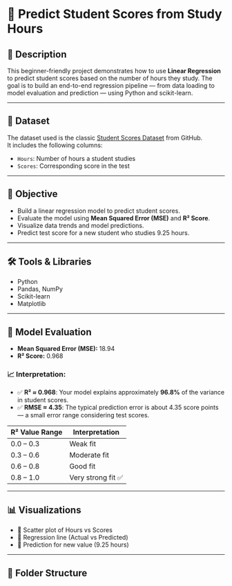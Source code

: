 # 📘 Predict Student Scores from Study Hours

## 📌 Description

This beginner-friendly project demonstrates how to use **Linear Regression** to predict student scores based on the number of hours they study. The goal is to build an end-to-end regression pipeline — from data loading to model evaluation and prediction — using Python and scikit-learn.

---

## 🔗 Dataset

The dataset used is the classic [Student Scores Dataset](https://raw.githubusercontent.com/AdiPersonalWorks/Random/master/student_scores%20-%20student_scores.csv) from GitHub.  
It includes the following columns:

- `Hours`: Number of hours a student studies
- `Scores`: Corresponding score in the test

---

## 🧠 Objective

- Build a linear regression model to predict student scores.
- Evaluate the model using **Mean Squared Error (MSE)** and **R² Score**.
- Visualize data trends and model predictions.
- Predict test score for a new student who studies 9.25 hours.

---

## 🛠️ Tools & Libraries

- Python
- Pandas, NumPy
- Scikit-learn
- Matplotlib

---

## 🧪 Model Evaluation

- **Mean Squared Error (MSE):** 18.94
- **R² Score:** 0.968

### 📈 Interpretation:

- ✅ **R² ≈ 0.968**: Your model explains approximately **96.8%** of the variance in student scores.  
- ✅ **RMSE ≈ 4.35**: The typical prediction error is about 4.35 score points — a small error range considering test scores.

| R² Value Range | Interpretation    |
|----------------|-------------------|
| 0.0 – 0.3      | Weak fit          |
| 0.3 – 0.6      | Moderate fit      |
| 0.6 – 0.8      | Good fit          |
| 0.8 – 1.0      | Very strong fit ✅ |

---

## 📊 Visualizations

- 📌 Scatter plot of Hours vs Scores
- 📌 Regression line (Actual vs Predicted)
- 📌 Prediction for new value (9.25 hours)

---

## 📂 Folder Structure

